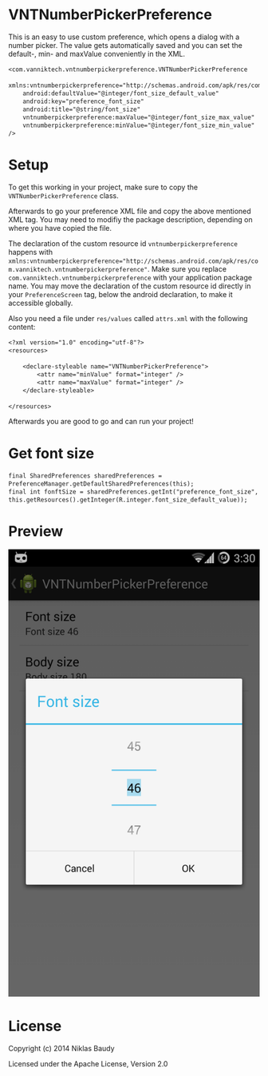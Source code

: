 VNTNumberPickerPreference
=========================

This is an easy to use custom preference, which opens a dialog with a number picker. The value gets automatically saved and you can set the default-, min- and maxValue conveniently in the XML.

    <com.vanniktech.vntnumberpickerpreference.VNTNumberPickerPreference
        xmlns:vntnumberpickerpreference="http://schemas.android.com/apk/res/com.vanniktech.vntnumberpickerpreference"
        android:defaultValue="@integer/font_size_default_value"
        android:key="preference_font_size"
        android:title="@string/font_size"
        vntnumberpickerpreference:maxValue="@integer/font_size_max_value"
        vntnumberpickerpreference:minValue="@integer/font_size_min_value" />

# Setup

To get this working in your project, make sure to copy the `VNTNumberPickerPreference` class.

Afterwards to go your preference XML file and copy the above mentioned XML tag. You may need to modifiy the package description, depending on where you have copied the file.

The declaration of the custom resource id `vntnumberpickerpreference` happens with `xmlns:vntnumberpickerpreference="http://schemas.android.com/apk/res/com.vanniktech.vntnumberpickerpreference"`. Make sure you replace `com.vanniktech.vntnumberpickerpreference` with your application package name. You may move the declaration of the custom resource id directly in your `PreferenceScreen` tag, below the android declaration, to make it accessible globally.

Also you need a file under `res/values` called `attrs.xml` with the following content:

    <?xml version="1.0" encoding="utf-8"?>
    <resources>

        <declare-styleable name="VNTNumberPickerPreference">
            <attr name="minValue" format="integer" />
            <attr name="maxValue" format="integer" />
        </declare-styleable>

    </resources>

Afterwards you are good to go and can run your project!

# Get font size

    final SharedPreferences sharedPreferences = PreferenceManager.getDefaultSharedPreferences(this);
    final int fonftSize = sharedPreferences.getInt("preference_font_size", this.getResources().getInteger(R.integer.font_size_default_value));

# Preview

![Image of VNTNumberPickerPreference](res/drawable/preview.png)

# License

Copyright (c) 2014 Niklas Baudy

Licensed under the Apache License, Version 2.0